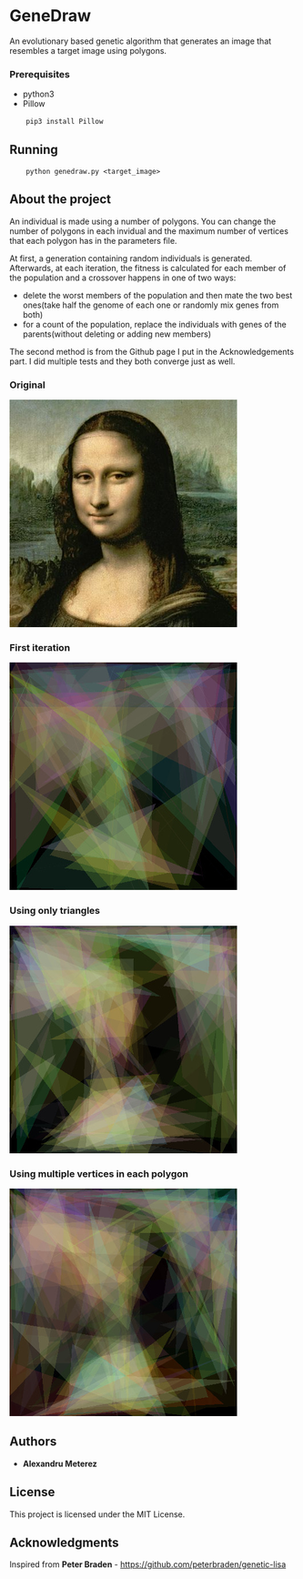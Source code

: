 # GeneDraw

An evolutionary based genetic algorithm that generates an image that resembles a target image using polygons.

### Prerequisites

- python3
- Pillow

```
    pip3 install Pillow
```

## Running

```
    python genedraw.py <target_image>
```

## About the project
An individual is made using a number of polygons. You can change the number of polygons in each invidual and the maximum number of vertices that each polygon has in the parameters file.

At first, a generation containing random individuals is generated. Afterwards, at each iteration, the fitness is calculated for each member of the population and a crossover happens in one of two ways:
- delete the worst members of the population and then mate the two best ones(take half the genome of each one or randomly mix genes from both)
- for a count of the population, replace the individuals with genes of the parents(without deleting or adding new members)

The second method is from the Github page I put in the Acknowledgements part. I did multiple tests and they both converge just as well.


### Original
![Pic](./images/MonaLisa.jpg)

### First iteration
![Pic](./images/first.jpg)

### Using only triangles
![Pic](./images/best.jpg)

### Using multiple vertices in each polygon
![Pic](./images/secondbest.jpg)


## Authors

* **Alexandru Meterez**

## License

This project is licensed under the MIT License.

## Acknowledgments
Inspired from **Peter Braden** - https://github.com/peterbraden/genetic-lisa
